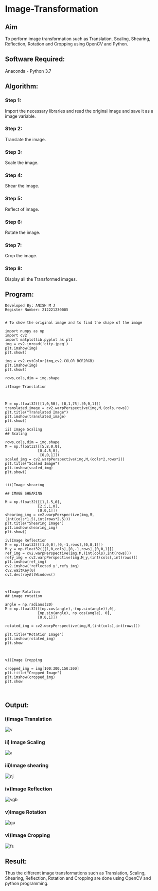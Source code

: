 # Image-Transformation
## Aim
To perform image transformation such as Translation, Scaling, Shearing, Reflection, Rotation and Cropping using OpenCV and Python.

## Software Required:
Anaconda - Python 3.7

## Algorithm:
### Step 1:
Import the necessary libraries and read the original image and save it as a image variable.

### Step 2:
Translate the image.

### Step 3:
Scale the image.

### Step 4:
Shear the image.

### Step 5:
Reflect of image.

### Step 6:
Rotate the image.

### Step 7:
Crop the image.

### Step 8:
Display all the Transformed images.
## Program:
~~~
Developed By: ANISH M J
Register Number: 212221230005
~~~
~~~

# To show the original image and to find the shape of the image

import numpy as np
import cv2
import matplotlib.pyplot as plt
img = cv2.imread('city.jpeg')
plt.imshow(img)
plt.show()

img = cv2.cvtColor(img,cv2.COLOR_BGR2RGB)
plt.imshow(img)
plt.show()

rows,cols,dim = img.shape

i)Image Translation



M = np.float32([[1,0,50], [0,1,75],[0,0,1]])
translated_image = cv2.warpPerspective(img,M,(cols,rows))
plt.title("Translated Image")
plt.imshow(translated_image)
plt.show()

ii) Image Scaling
## Scaling

rows,cols,dim = img.shape
M = np.float32([[5.8,0,0],
               [0,4.5,0],
                [0,0,1]])
scaled_img = cv2.warpPerspective(img,M,(cols*2,rows*2))
plt.title("Scaled Image")
plt.imshow(scaled_img)
plt.show()


iii)Image shearing

## IMAGE SHEARING

M = np.float32([[1,1.5,0],
               [2.5,1,0],
               [0,0,1]])
shearing_img = cv2.warpPerspective(img,M,(int(cols*1.5),int(rows*2.5)))
plt.title("Shearing Image")
plt.imshow(shearing_img)
plt.show()

iv)Image Reflection
M = np.float32([[1,0,0],[0,-1,rows],[0,0,1]])
M_y = np.float32([[1,0,cols],[0,-1,rows],[0,0,1]])
ref_img = cv2.warpPerspective(img,M,(int(cols),int(rows)))
refy_img = cv2.warpPerspective(img,M_y,(int(cols),int(rows)))
plt.imshow(ref_img)
cv2.imshow('reflected_y',refy_img)
cv2.waitKey(0)
cv2.destroyAllWindows()



v)Image Rotation
## image rotation

angle = np.radians(20)
M = np.float32([[np.cos(angle),-(np.sin(angle)),0],
               [np.sin(angle), np.cos(angle), 0],
               [0,0,1]])

rotated_img = cv2.warpPerspective(img,M,(int(cols),int(rows)))

plt.title("Rotation Image")
plt.imshow(rotated_img)
plt.show



vi)Image Cropping

cropped_img = img[100:300,150:200]
plt.title("Cropped Image")
plt.imshow(cropped_img)
plt.show



~~~
## Output:
### i)Image Translation
![v](transimage.png)

### ii) Image Scaling
![a](scaledimage.png)

### iii)Image shearing
![nj](shearing_image.png)


### iv)Image Reflection
![vgb](reflection_img.png)



### v)Image Rotation
![gu](rotationimg.png)



### vi)Image Cropping
![fs](cropped_img.png)




## Result: 

Thus the different image transformations such as Translation, Scaling, Shearing, Reflection, Rotation and Cropping are done using OpenCV and python programming.
